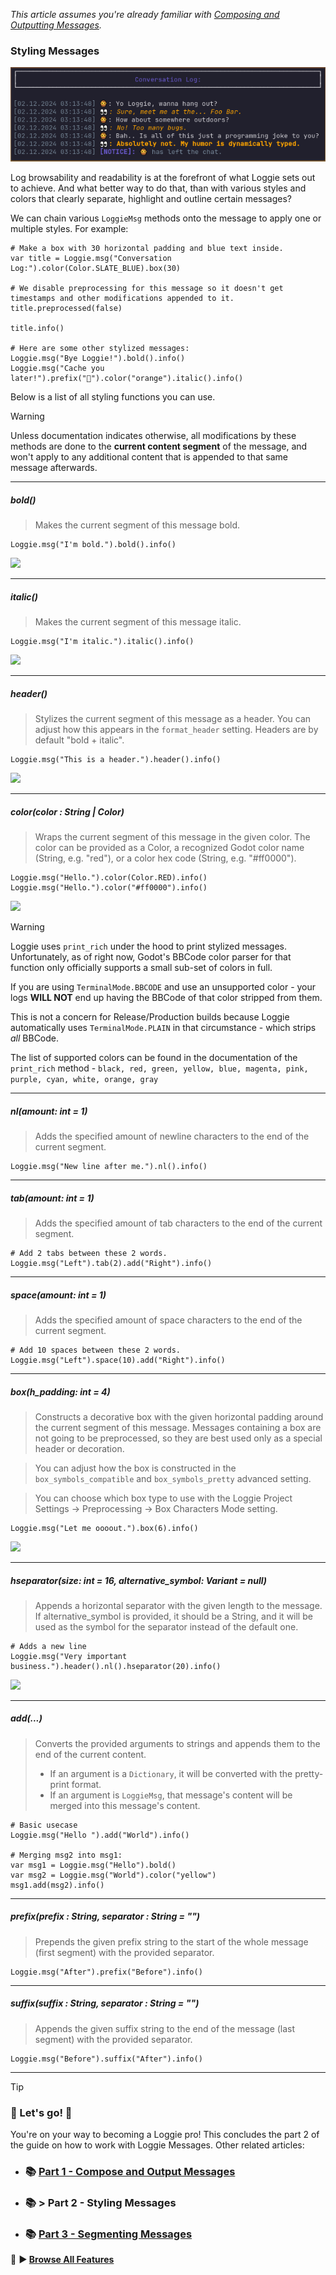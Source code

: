 *This article assumes you're already familiar with [Composing and Outputting Messages](../features/COMPOSE_AND_OUTPUT_MESSAGES.md).*
### Styling Messages

![](../../assets/screenshots/sample_conversation_log.png)

Log browsability and readability is at the forefront of what Loggie sets out to achieve. 
And what better way to do that, than with various styles and colors that clearly separate, highlight and outline certain messages?

We can chain various `LoggieMsg` methods onto the message to apply one or multiple styles.
For example:

```gdscript
# Make a box with 30 horizontal padding and blue text inside.
var title = Loggie.msg("Conversation Log:").color(Color.SLATE_BLUE).box(30)

# We disable preprocessing for this message so it doesn't get timestamps and other modifications appended to it.
title.preprocessed(false) 

title.info()

# Here are some other stylized messages:
Loggie.msg("Bye Loggie!").bold().info()
Loggie.msg("Cache you later!").prefix("👀").color("orange").italic().info()
```

Below is a list of all styling functions you can use.

> [!WARNING]
> Unless documentation indicates otherwise, all modifications by these methods are done to the **current content segment** of the message, and won't apply to any additional content that is appended to that same message afterwards.

------------
##### bold()
> Makes the current segment of this message bold.

```gdscript
Loggie.msg("I'm bold.").bold().info()
```
![](https://i.imgur.com/JL5vjlt.png)

------------
##### italic()
> Makes the current segment of this message italic.

```gdscript
Loggie.msg("I'm italic.").italic().info()
```
![](https://i.imgur.com/omvar4a.png)

------------
##### header()
> Stylizes the current segment of this message as a header.
> You can adjust how this appears in the `format_header` setting.
> Headers are by default "bold + italic".

```gdscript
Loggie.msg("This is a header.").header().info()
```
 ![](https://i.imgur.com/MJq1zDs.png)

------------
##### color(color : String | Color)
> Wraps the current segment of this message in the given color. The color can be provided as a Color, a recognized Godot color name (String, e.g. "red"), or a color hex code (String, e.g. "#ff0000").

```gdscript
Loggie.msg("Hello.").color(Color.RED).info()
Loggie.msg("Hello.").color("#ff0000").info()
```
![](https://i.imgur.com/CzVnNxs.png)

> [!WARNING]
> Loggie uses `print_rich` under the hood to print stylized messages. Unfortunately, as of right now, Godot's BBCode color parser for that function only officially supports a small sub-set of colors in full.
> 
> If you are using `TerminalMode.BBCODE` and use an unsupported color - your logs **WILL NOT** end up having the BBCode of that color stripped from them. 
> 
> This is not a concern for Release/Production builds because Loggie automatically uses `TerminalMode.PLAIN` in that circumstance - which strips *all* BBCode.
> 
> The list of supported colors can be found in the documentation of the `print_rich` method - `black, red, green, yellow, blue, magenta, pink, purple, cyan, white, orange, gray`

------------
##### nl(amount: int = 1)
> Adds the specified amount of newline characters to the end of the current segment.

```gdscript
Loggie.msg("New line after me.").nl().info()
```

------------
##### tab(amount: int = 1)
> Adds the specified amount of tab characters to the end of the current segment.

```gdscript
# Add 2 tabs between these 2 words.
Loggie.msg("Left").tab(2).add("Right").info()
```

------------
##### space(amount: int = 1)
> Adds the specified amount of space characters to the end of the current segment.

```gdscript
# Add 10 spaces between these 2 words.
Loggie.msg("Left").space(10).add("Right").info()
```

------------
##### box(h_padding: int = 4)
> Constructs a decorative box with the given horizontal padding around the current segment of this message. Messages containing a box are not going to be preprocessed, so they are best used only as a special header or decoration.

> You can adjust how the box is constructed in the `box_symbols_compatible` and `box_symbols_pretty` advanced setting.

> You can choose which box type to use with the Loggie Project Settings -> Preprocessing -> Box Characters Mode setting.

```gdscript
Loggie.msg("Let me oooout.").box(6).info()
```
![](https://i.imgur.com/sjiVW1g.png)

------------
##### hseparator(size: int = 16, alternative_symbol: Variant = null)
> Appends a horizontal separator with the given length to the message. If alternative_symbol is provided, it should be a String, and it will be used as the symbol for the separator instead of the default one.

```gdscript
# Adds a new line 
Loggie.msg("Very important business.").header().nl().hseparator(20).info()
```
![](https://i.imgur.com/mTEmPgw.png)

------------
##### add(...)
> Converts the provided arguments to strings and appends them to the end of the current content.
> 
> * If an argument is a `Dictionary`, it will be converted with the pretty-print format. 
> * If an argument is `LoggieMsg`, that message's content will be merged into this message's content.

```gdscript
# Basic usecase
Loggie.msg("Hello ").add("World").info()

# Merging msg2 into msg1:
var msg1 = Loggie.msg("Hello").bold()
var msg2 = Loggie.msg("World").color("yellow")
msg1.add(msg2).info()
```

------------
##### prefix(prefix : String, separator : String = "")
> Prepends the given prefix string to the start of the whole message (first segment) with the provided separator.

```gdscript
Loggie.msg("After").prefix("Before").info()
```

------------

##### suffix(suffix : String, separator : String = "")
> Appends the given suffix string to the end of the message (last segment) with the provided separator.

```gdscript
Loggie.msg("Before").suffix("After").info()
```

---
> [!TIP]
> ### 🎉 Let's go! 🥳 
> You're on your way to becoming a Loggie pro!
> This concludes the part 2 of the guide on how to work with Loggie Messages.
> Other related articles:
> 
> * ### 📚 [Part 1 - Compose and Output Messages](../features/COMPOSE_AND_OUTPUT_MESSAGES.md)
> * ### 📚 > Part 2 - Styling Messages
> * ### 📚 [Part 3 - Segmenting Messages](SEGMENTING_MESSAGES.md)
>   
>  👀 **► [Browse All Features](../ALL_FEATURES.md)**











